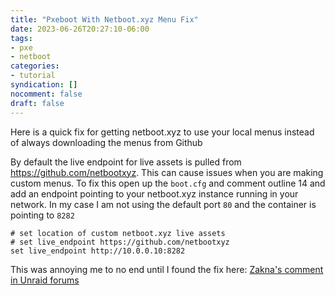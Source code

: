 ```yaml
---
title: "Pxeboot With Netboot.xyz Menu Fix"
date: 2023-06-26T20:27:10-06:00
tags:
- pxe
- netboot
categories:
- tutorial
syndication: []
nocomment: false
draft: false
---
```


Here is a quick fix for getting netboot.xyz to use your local menus instead of always downloading the menus from Github

By default the live endpoint for live assets is pulled from https://github.com/netbootxyz. This can cause issues when you are making custom menus. To fix this open up the `boot.cfg` and comment outline 14 and add an endpoint pointing to your netboot.xyz instance running in your network. In my case I am not using the default port `80` and the container is pointing to `8282`

```shell
# set location of custom netboot.xyz live assets
# set live_endpoint https://github.com/netbootxyz
set live_endpoint http://10.0.0.10:8282
```

This was annoying me to no end until I found the fix here: [Zakna's comment in Unraid forums](https://forums.unraid.net/topic/84722-support-linuxserverio-netbootxyz/?do=findComment&comment=858551)